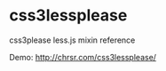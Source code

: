 css3lessplease
==============

css3please less.js mixin reference

Demo: http://chrsr.com/css3lessplease/